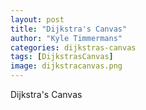 ```yaml
---
layout: post
title: "Dijkstra's Canvas"
author: "Kyle Timmermans"
categories: dijkstras-canvas
tags: [DijkstrasCanvas]
image: dijkstracanvas.png
---
```


Dijkstra's Canvas
